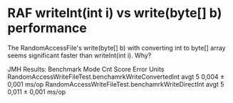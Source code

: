 #  RAF writeInt(int i) vs write(byte[] b) performance

The RandomAccessFile's write(byte[] b) with converting int to byte[] array seems significant faster than writeInt(int i). Why?

JMH Results:
Benchmark                                             Mode  Cnt  Score    Error  Units
RandomAccessWriteFileTest.benchamrkWriteConvertedInt  avgt    5  0,004 ±  0,001  ms/op
RandomAccessWriteFileTest.benchamrkWriteDirectInt     avgt    5  0,011 ±  0,001  ms/op